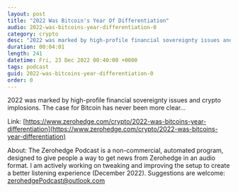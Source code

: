 ```yaml
---
layout: post
title: "2022 Was Bitcoin's Year Of Differentiation"
audio: 2022-was-bitcoins-year-differentiation-0
category: crypto
desc: "2022 was marked by high-profile financial sovereignty issues and crypto implosions. The case for Bitcoin has never been more clear..."
duration: 00:04:01
length: 241
datetime: Fri, 23 Dec 2022 00:40:00 +0000
tags: podcast
guid: 2022-was-bitcoins-year-differentiation-0
order: 0
---
```

2022 was marked by high-profile financial sovereignty issues and crypto implosions. The case for Bitcoin has never been more clear...

Link: [https://www.zerohedge.com/crypto/2022-was-bitcoins-year-differentiation](https://www.zerohedge.com/crypto/2022-was-bitcoins-year-differentiation)

About: The Zerohedge Podcast is a non-commercial, automated program, designed to give people a way to get news from Zerohedge in an audio format.  I am actively working on tweaking and improving the setup to create a better listening experience (December 2022).  Suggestions are welcome: [zerohedgePodcast@outlook.com](mailto:zerohedgePodcast@outlook.com)